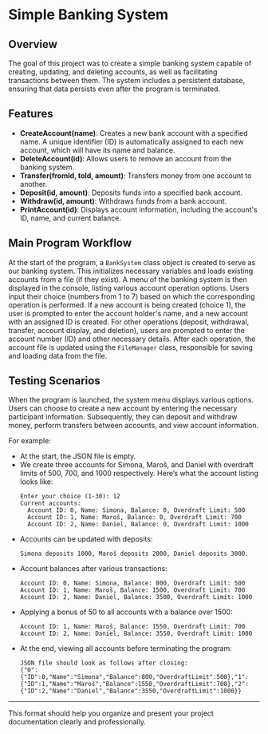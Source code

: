 # Simple Banking System

## Overview
The goal of this project was to create a simple banking system capable of creating, updating, and deleting accounts, as well as facilitating transactions between them. The system includes a persistent database, ensuring that data persists even after the program is terminated.

## Features
- **CreateAccount(name)**: Creates a new bank account with a specified name. A unique identifier (ID) is automatically assigned to each new account, which will have its name and balance.
- **DeleteAccount(id)**: Allows users to remove an account from the banking system.
- **Transfer(fromId, toId, amount)**: Transfers money from one account to another.
- **Deposit(id, amount)**: Deposits funds into a specified bank account.
- **Withdraw(id, amount)**: Withdraws funds from a bank account.
- **PrintAccount(id)**: Displays account information, including the account's ID, name, and current balance.

## Main Program Workflow
At the start of the program, a `BankSystem` class object is created to serve as our banking system. This initializes necessary variables and loads existing accounts from a file (if they exist). A menu of the banking system is then displayed in the console, listing various account operation options. Users input their choice (numbers from 1 to 7) based on which the corresponding operation is performed. If a new account is being created (choice 1), the user is prompted to enter the account holder's name, and a new account with an assigned ID is created. For other operations (deposit, withdrawal, transfer, account display, and deletion), users are prompted to enter the account number (ID) and other necessary details. After each operation, the account file is updated using the `FileManager` class, responsible for saving and loading data from the file.

## Testing Scenarios
When the program is launched, the system menu displays various options. Users can choose to create a new account by entering the necessary participant information. Subsequently, they can deposit and withdraw money, perform transfers between accounts, and view account information.

For example:
- At the start, the JSON file is empty.
- We create three accounts for Simona, Maroš, and Daniel with overdraft limits of 500, 700, and 1000 respectively. Here’s what the account listing looks like:
  ```
  Enter your choice (1-30): 12
  Current accounts:
    Account ID: 0, Name: Simona, Balance: 0, Overdraft Limit: 500
    Account ID: 1, Name: Maroš, Balance: 0, Overdraft Limit: 700
    Account ID: 2, Name: Daniel, Balance: 0, Overdraft Limit: 1000
  ```
- Accounts can be updated with deposits:
  ```
  Simona deposits 1000, Maroš deposits 2000, Daniel deposits 3000.
  ```
- Account balances after various transactions:
  ```
  Account ID: 0, Name: Simona, Balance: 800, Overdraft Limit: 500
  Account ID: 1, Name: Maroš, Balance: 1500, Overdraft Limit: 700
  Account ID: 2, Name: Daniel, Balance: 3500, Overdraft Limit: 1000
  ```
- Applying a bonus of 50 to all accounts with a balance over 1500:
  ```
  Account ID: 1, Name: Maroš, Balance: 1550, Overdraft Limit: 700
  Account ID: 2, Name: Daniel, Balance: 3550, Overdraft Limit: 1000
  ```
- At the end, viewing all accounts before terminating the program:
  ```
  JSON file should look as follows after closing:
  {"0":{"ID":0,"Name":"Simona","Balance":800,"OverdraftLimit":500},"1":{"ID":1,"Name":"Maroš","Balance":1550,"OverdraftLimit":700},"2":{"ID":2,"Name":"Daniel","Balance":3550,"OverdraftLimit":1000}}
  ```

---
This format should help you organize and present your project documentation clearly and professionally.

